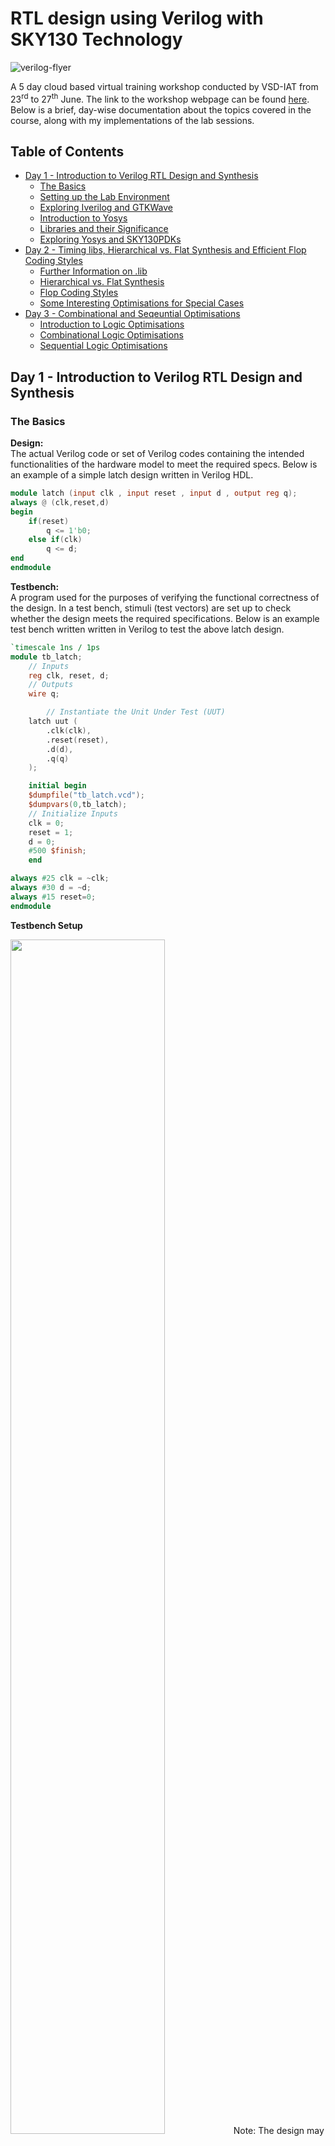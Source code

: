 # RTL design using Verilog with SKY130 Technology

![verilog-flyer](Verilog-flyer.png)

A 5 day cloud based virtual training workshop conducted by VSD-IAT from 23<sup>rd</sup> to 27<sup>th</sup> June. The link to the workshop webpage can be found [here](https://www.vlsisystemdesign.com/rtl-design-using-verilog-with-sky130-technology/). Below is a brief, day-wise documentation about the topics covered in the course, along with my implementations of the lab sessions.

## Table of Contents

- [Day 1 - Introduction to Verilog RTL Design and Synthesis](#day-1---introduction-to-verilog-rtl-design-and-synthesis)
  * [The Basics](#the-basics)
  * [Setting up the Lab Environment](#setting-up-the-lab-environment)
  * [Exploring Iverilog and GTKWave](#exploring-iverilog-and-gtkwave)
  * [Introduction to Yosys](#introduction-to-yosys)
  * [Libraries and their Significance](#libraries-and-their-significance)
  * [Exploring Yosys and SKY130PDKs](#exploring-yosys-and-sky130pdks)
- [Day 2 - Timing libs, Hierarchical vs. Flat Synthesis and Efficient Flop Coding Styles](#day-2---timing-libs-hierarchical-vs-flat-synthesis-and-efficient-flop-coding-styles)
  * [Further Information on .lib](#further-information-on-lib)
  * [Hierarchical vs. Flat Synthesis](#hierarchical-vs-flat-synthesis)
  * [Flop Coding Styles](#flop-coding-styles)
  * [Some Interesting Optimisations for Special Cases](#some-interesting-optimisations-for-special-cases)
- [Day 3 - Combinational and Seqeuntial Optimisations](#day-3---combinational-and-seqeuntial-optimisations)
  * [Introduction to Logic Optimisations](#introduction-to-logic-optimisations)
  * [Combinational Logic Optimisations](#combinational-logic-optimisations)
  * [Sequential Logic Optimisations](#sequential-logic-optimisations)

## Day 1 - Introduction to Verilog RTL Design and Synthesis

### The Basics
**Design:** <br>
The actual Verilog code or set of Verilog codes containing the intended functionalities of the hardware model to meet the required specs. Below is an example of a simple latch design written in Verilog HDL.
```verilog
module latch (input clk , input reset , input d , output reg q);
always @ (clk,reset,d)
begin
	if(reset)
		q <= 1'b0;
	else if(clk)
		q <= d;
end
endmodule
```

**Testbench:** <br>
A program used for the purposes of verifying the functional correctness of the design. In a test bench, stimuli (test vectors) are set up to check whether the design meets the required specifications. Below is an example test bench written written in Verilog to test the above latch design.
```verilog
`timescale 1ns / 1ps
module tb_latch;
	// Inputs
	reg clk, reset, d;
	// Outputs
	wire q;

        // Instantiate the Unit Under Test (UUT)
	latch uut (
		.clk(clk),
		.reset(reset),
		.d(d),
		.q(q)
	);

	initial begin
	$dumpfile("tb_latch.vcd");
	$dumpvars(0,tb_latch);
	// Initialize Inputs
	clk = 0;
	reset = 1;
	d = 0;
	#500 $finish;
	end

always #25 clk = ~clk;
always #30 d = ~d;
always #15 reset=0;
endmodule
```

**Testbench Setup** <br>

<img src="images/Day1/1-0.png" width="70%">
Note: The design may have 1 or more primary inputs and 1 or more primary outputs, however a testbench does not have any primary inputs or outputs. <br>

<br>**Simulator:** <br>
It is the tool used to simulate the design, and check for its adherence to the specifications. They can be used to apply the test bench to the design. The simulator tool used for this workshop is Icarus Verilog (Iverilog). A simulator works by looking for changes on the input signals, and evaluating the output signals only when a change in value is observed on the input. Below is the simulation flow for Iverilog.

<img src="images/Day1/1-01.png" width="70%">

Icarus Verilog is an implementation of Verilog HDL and operates as a compiler for Verilog simulation. When a design and testbench file is fed to this simulator, it outputs a VCD or Value Change Dump file. This VCD file holds data about the changes in the inputs and outputs of the source design. To view the contents of the VCD file in a visually comprehensible manner, a Waveform Viewer tool is used. For our lab sessions, the tool used is GTKWave, which is a GTK+ based wave viewer tool.

### Setting up the Lab Environment

In order to set up the tool flow and files for running the lab sessions, the following commands are used.
```
mkdir vsd
git clone https://github.com/kunalg123/vsdflow.git
git clone https://github.com/kunalg123/sky130RTLDesignAndSynthesisWorkshop.git
```
These should add the necessary directories for the lab environment, including the sky130 standard cell libraries, its standard cell verilog models, as well as the source design and testbench verilog files for the lab sessions. Once the git cloning is succesful, the following base directories should be available on your file system.

![files after cloning](images/Day1/1-1.png)

For lab sessions, the following verilog design files and testbench models of some basic digital circuit components are available under the verilog_files directory.

![verilog files](images/Day1/1-2.png)

### Exploring Iverilog and GTKWave

To understand how to use these tools, lets explore Iverilog and GTKWave using an example of a simple 2:1 Multiplexer from the provided verilog_files directory. Let us take a look at the source verilog code for the design and testbench files, labeled as good_mux.v and tb_good_mux.v respectively.

![good_mux.v](images/Day1/1-7.png)<br>
*Fig.: Verilog code for 2:1 Multiplexer Design*

![tb_good_mux.v](images/Day1/1-6.png)<br>
*Fig.: Testbench for 2:1 Multiplexer*

To simulate these files in Iverilog, the following command can be used.

```
iverilog good_mux.v tb_good_mux.v
```

If done correctly, Iverilog should create an output file by the name of a.out which will be added in the file directory. To generate the VCD file, we must execute the a.out file as follows.

![iverilog execute](images/Day1/1-3.png)

Upon execution, a VCD file with the file extension .vcd will be generated. In our case, it is called tb_good_mux.vcd as that is the name specified in our test bench file. To view this VCD file in GTKWave, the following command is issued.

```
gtkwave tb_good_mux.vcd
```

This should generate the following response in the command terminal, as well as open up the GTKWave interface.

![gtkwave command](images/Day1/1-4.png)

Finally, in the GTKWave interface panel, we can add the unit under test and select the inputs and outputs whose waveforms we want to view. Now we can confirm if the waveform of our 2:1 Multiplexer matches the design specifications or not. As visible from the below waveform, it does athere to the design specifications.

![gtkwave waveform](images/Day1/1-5.png)

### Introduction to Yosys

Yosys is a framework for Verilog RTL synthesis. A synthesizer is a tool used for converting RTL based verilog code to netlist. RTL is the behavioural representation of the required specification in Verilog HDL. Netlist is the representation of the design in the form of standard cells present in the library. The Yosys synthesizer flow is as follows.

<img src="images/Day1/1-8.png" width="70%">

Yosys makes use of the commands ```read_verilog``` to read the verilog design, ```read_liberty``` to read the .lib, and ```write_verilog``` to write the netlist file. <br>

To verify the synthesis output, we can follow the same procedure as we did when verifying verilog design as the netlist must obey the same specifications as the original RTL design. In order to do this, we can pass the netlist file along with the original RTL testbench to our simulator and generate the VCD file. This VCD file can be viewed in the waveform viewer to confirm the behaviour of the synthesized netlist. This is shown below.

<img src="images/Day1/1-9.png" width="70%">

### Libraries and their Significance

A synthesizer conducts RTL to Gate level translation, wherein the behavioural design is converted to basic gates using the standard cell libraries provided, and connections are made between these gates. Libraries (.lib) are a collection of basic logic modules to implement any boolean logical functionalities, and may contain different flavours of the same gate such as 2-input/3-input or fast/slow.

**Need for Fast Cells:**

For a digital logic circuit, the combinational delay in the logic path determines its maximum speed of operation. Lets take an example of a basic combinational circuit shown below with two D Flip-flops and some combinational circuit betwen them, where CLK is the clock signal and DFF B holds the output of the circuit.

![combi ckt](images/Day1/1-10.png)

In this cicruit, the minimum size of 1 clock cycle is determined with the following relation

T<sub>CLK</sub> > T<sub>CQ_A</sub> + T<sub>COMBI</sub> + T<sub>SETUP_B</sub> <br>
where, <br>
&nbsp;&nbsp;&nbsp;&nbsp;&nbsp;&nbsp;&nbsp;&nbsp;&nbsp;&nbsp;&nbsp;&nbsp;T<sub>CQ_A</sub> is the propogation delay of DFF A <br>
&nbsp;&nbsp;&nbsp;&nbsp;&nbsp;&nbsp;&nbsp;&nbsp;&nbsp;&nbsp;&nbsp;&nbsp;T<sub>COMBI</sub> is the propogation delay of the combination circuit <br>
&nbsp;&nbsp;&nbsp;&nbsp;&nbsp;&nbsp;&nbsp;&nbsp;&nbsp;&nbsp;&nbsp;&nbsp;T<sub>SETUP_B</sub> is the setup time for DFF B (min. time before the clock edge that input data must be supplied) <br>

Hence, for maximum performance we need a smaller value of T<sub>CLK</sub>, which can be achieved by using faster cells to reduce the value of T<sub>COMBI</sub> as much as possible.

**Need for Slow Cells:**

In order to prevent any hold violations, we need cells that work slower. If we consider the above example, there must be a minimum amount of time during which the output of the combinational circuit must be stable after the active edge of the clock, for DFF B to reliably capture the data at its input. This minimum delay is known as the Hold Time of the circuit. Hence, the following condition must be sastisfied to prevent hold violations.

T<sub>HOLD_B</sub> < T<sub>CQ_A</sub> + T<sub>COMBI</sub> <br>

Thus, we need fast cells to meet performance requirements as well as slow cells to meet hold times in the .lib collection. To pick appropriate cells, the user must offer "constraints" to the synthesizer.

Note: As the primary load in a digital circuit is capacitance, the charge/discharge times of the capacitor decides cell delay. To discharge capacitors fast we need transistors capable of sourcing more current, thus needing wider transistors with more area and power requirements. While slower cells need narrow transitors with less area and power requirements.

### Exploring Yosys and SKY130PDKs

Let us explore Yosys and the SKY130 libraries using the same example of the simple 2:1 Multiplexer from the previous sections. To start yosys, we must use the command ```yosys``` in the terminal. Once invoked, the yosys prompt should appear as follows.

![yosys prompt](images/Day1/1-11.png)

First, we must read the SKY130 libraries using the command ```read_liberty -lib filepath```. Next, we must read the design using the command ```read_verilog filename.v```. We must now specify the module name of the design we are synthesizing using the command ```synth -top modulename```. This can seen in the image below.

![yosys read](images/Day1/1-12.png)

Once this is done, we can generate the netlist using the command ```abc -liberty your_library_filepath```. For our case, this would be ```abc -liberty ../my_lib/lib/sky130_fd_sc_hd__tt_025C_1v80.lib```. Succesfully executing this command should return the following report in the yosys prompt.

![yosys report](images/Day1/1-13.png)

As visible in the report, yosys has found 3 inputs, 1 ouptut and 0 internal connections. This holds true for our example of the 2:1 Multiplexer. Further, yosys also mentions the cells used in the logic realisation. To observe a graphical view of the realisation, the command ```show``` can be used. This should generate the following graphic.

![yosys graphic](images/Day1/1-14.png)

Finally, we can write the netlist using the command ```write_verilog -noattr filename.v```. Here, the property "-noattr" is used to prevent yosys from dumping extra information in the final netlist file. Let's name our file as good_mux_netlist.v and execute the command. The final netlist represention is shown below.

![netlist](images/Day1/1-15.png)

## Day 2 - Timing libs, Hierarchical vs. Flat Synthesis and Efficient Flop Coding Styles

### Further Information on .lib

The SKY130 library file used for this workshop is sky130_fd_sc_hd_tt_025C_1v80.lib

Here, <br>
&nbsp;&nbsp;&nbsp;&nbsp;&nbsp;&nbsp;&nbsp;&nbsp;&nbsp;**fd** is SkyWater Foundry <br>
&nbsp;&nbsp;&nbsp;&nbsp;&nbsp;&nbsp;&nbsp;&nbsp;&nbsp;**sc** is Standard Cell <br>
&nbsp;&nbsp;&nbsp;&nbsp;&nbsp;&nbsp;&nbsp;&nbsp;&nbsp;**hd** is High Density <br>
&nbsp;&nbsp;&nbsp;&nbsp;&nbsp;&nbsp;&nbsp;&nbsp;&nbsp;**tt** is Typical Process <br>
&nbsp;&nbsp;&nbsp;&nbsp;&nbsp;&nbsp;&nbsp;&nbsp;&nbsp;**025C** is 25°C operating Temperature <br>
&nbsp;&nbsp;&nbsp;&nbsp;&nbsp;&nbsp;&nbsp;&nbsp;&nbsp;**1v80** is 1.8V operating Voltage <br>

Below is some of the contents of this .lib file.

![lib file](images/Day2/1-0.png)

Here, you can see that the library provides details like technology (CMOS), power parameters, voltage parameters, current draw, area, timings and delays, etc. This file hold information on every standard cell provided in the library, along with all its flavours. Let's compare the flavours of a basic OR gate.

![or gate](images/Day2/1-1.png)

From the above image it is evident that each iteration of the OR gate has different power and area consumptions. Larger are and power values are due to wider transistors which are required in faster designs. Hence, in the above case, or2_4 is the faster cell and or2_0 is the slower cell.

### Hierarchical vs. Flat Synthesis

When synthesizing a design containing multiple modules, the notion of heirarchical vs. flat design comes up. To understand their differrences, let's compare the two using an example. Below is a design that instantiates two low level modules, namely an OR gate (sub module u2) and an AND gate (sub module u1). This file is available under the verilog_files directory as multiple_modules.v

![multiple modules](images/Day2/1-2.png)

Now, let us synthesize this in Yosys with the following commands.
```
yosys
read_liberty -lib .../my_lib/lib/sky130_fd_sc_hd__tt_025C_1v80.lib
read_verilog multiple_modules.v
synth -top multiple modules
abc -liberty ../my_lib/lib/sky130_fd_sc_hd__tt_025C_1v80.lib
```
![heir synth](images/Day2/1-3.png)

If we see the graphical view of the realisation using the command ```show multiple_modules```, we can notice that the actual OR and AND gates are not visible but only the sub modules u1 and u2 are shown. This is known as Heirarchical Synthesis as the heirarchies are preserved. This is shown below.

![heir image](images/Day2/1-4.png)

If we generate the netlist using ```write_verilog -noattr multiple_modules_h_netlist.v```, we see a similar story. The heirarchies are preserved, as there is one instantiation of each sub module under multiple_modules. The netlist is shown below.

![heir netlist](images/Day2/1-5.png)

To avoid heirarchical synthesis, we can use the command ```flatten``` in the yosys prompt. Now, we can generate the netlist again using the command ```write_verilog -noattr multiple_modules_f_netlist.v```. This is shown in the image below.

![flatten yosys](images/Day2/1-6.png)

The netlist generated here does not contain instantiations of sub modules or any heirarchical structure. It directly contains one module with mutiple standard cells. This is known as Flat Synthesis. Its netlist is shown below.

![flat netlist](images/Day2/1-7.png)

If we view it graphically using the ```show``` command, we can observe only standard cell implementations and no heirarchy present.

![flat image](images/Day2/1-8.png)

Note: From a multiple module design file, it is possible to just synthesize a single sub module. This is done using the command ```synth -top sub_module_name```, and is known as Sub Module level Synthesis. This is used when, 
- we have multiple instances of the same module and just want to synthesize it once, then replicate it however many times.
- we are using a divide and conquer approach (used in massive designs when the tool does not do an appropriate or well optmised job).

### Flop Coding Styles

In combinational circuits, each circuit element or cell experiences a time delay for the output to change based on a change in the input. This delay is known as Propogation Delay. Due to these propogation delays, the circuit might experience unwanted transitions in the output, espescially as the propagation delay stacks additively as the number of combinational circuits increase. These unwanted transitions are known as Glitches in the output. <br>

To avoid glitches, we make use of D Flip-flops as storage elements or buffers in between the different combinational circuits. D flip-flops store the value present on their input, and its output changes only at clock edges. This brings stability between combinational circuits as the D flip-flops shield the combinational circuit they are feeding against glitches in their input, allowing the output of that combinational circuit to settle down. <br>

Flip-flops come in various types. These are mainly:
- Synchronous vs. Asynchronous set
- Synchronous vs. Asynchronous reset
- Rising (positive) edge triggered vs. Falling (negative) edge triggered

To further understand understand the different flop styles, let's look at 3 D flip-flops available to us in the directory verilog_files.

Note: For synthesizing designs involving D flip-flops in Yosys, we must use the command ```dfflibmap -liberty dff_library_filepath``` which in our case is ```dfflibmap -liberty ../my_lib/lib/sky130_fd_sc_hd__tt_025C_1v80.lib```. This command is used to read the dff standard cells as some libraries may have seperate .lib files for these. The command must be issues after ```synth``` and before ```abc```.

**1. Rising edge D Flip-flop with asynchronous reset**

```
module dff_asyncres ( input clk ,  input async_reset , input d , output reg q );
always @ (posedge clk , posedge async_reset)
begin
	if(async_reset)
		q <= 1'b0;
	else	
		q <= d;
end
endmodule
```
*Verilog code for dff_asyncres**

![asyncres wave](images/Day2/1-9.png) <br>
*Waveform for dff_asyncres*

![asyncres img](images/Day2/1-12.png) <br>
*Graphical representation of synthesized netlist for dff_asyncres*

**2. Rising edge D Flip-flop with asynchronous set**

```verilog
module dff_async_set ( input clk ,  input async_set , input d , output reg q );
always @ (posedge clk , posedge async_set)
begin
	if(async_set)
		q <= 1'b1;
	else	
		q <= d;
end
endmodule
```
*Verilog code for dff_sync_set**

![async_set wave](images/Day2/1-10.png) <br>
*Waveform for dff_async_set*

![async_set img](images/Day2/1-13.png) <br>
*Graphical representation of synthesized netlist for dff_async_set*

**3. Rising edge D Flip-flop with synchronous reset**

```verilog
module dff_syncres ( input clk , input async_reset , input sync_reset , input d , output reg q );
always @ (posedge clk )
begin
	if (sync_reset)
		q <= 1'b0;
	else	
		q <= d;
end
endmodule
```
*Verilog code for dff_syncres**

![syncres wave](images/Day2/1-11.png) <br>
*Waveform for dff_syncres*

![syncres img](images/Day2/1-14.png) <br>
*Graphical representation of synthesized netlist for dff_syncres*

### Some Interesting Optimisations for Special Cases

**Case 1:**

Let's consider the following design where the 3 bit input is multiplied by 2 and the output is a 4 bit value.

```verilog
module mul2 (input [2:0] a, output [3:0] y);
	assign y = a * 2;
endmodule
```

If we take a look at its truth table, we can see the following.

|a[2:0]|y[3:0]|
|---|---|
|000|0000|
|001|0010|
|010|0100|
|011|0110|
|100|1000|
|101|1010|
|110|1100|
|111|1110|

Here, the ouput y[3:0] is nothing but the input a[2:0] appended with a 0 at the LSB. Or, we can say that ```y = {a, 0}```. If we synthesize the netlist and look at its graphical realisation, we will see the same optimisation occuring in the netlist.

![2x mul](images/Day2/1-15.png)

**Case 2:**

Let's consider the following design where the 3 bit input is multiplied by 9 and the output is a 6 bit value.

```verilog
module mult8 (input [2:0] a , output [5:0] y);
	assign y = a * 9;
endmodule
```

If we take a look at its truth table, we can see the following.

|a[2:0]|y[5:0]|
|---|---|
|000|000000|
|001|001001|
|010|010010|
|011|011011|
|100|100100|
|101|101101|
|110|110110|
|111|111111|

Here, the ouput y[5:0] is nothing but the input a[2:0] appended with itself. Or, we can say that ```y = {a, a}```. If we synthesize the netlist and look at its graphical realisation, we will see the same optimisation occuring in the netlist.

![9x mul](images/Day2/2-16.png)

## Day 3 - Combinational and Seqeuntial Optimisations

### Introduction to Logic Optimisations

There are broadly two types of logic available, combinational and sequential. In order to save cost by reducing power and area consumptions of a design, we must optimise the design as best as possible. For each type of logic, there exist different methods of opimisation, as follows.

**1. Combinational optimisation methods:**

- Squeezing the logic for Area and Power savings
- Constant Propogation
  * Direct Optimisation
- Boolean Logic Optimisation
  * K-Map
  * Quine-McKluskey Algorithm


**2. Sequential optimisation methods:**

- Basic
  * Sequential Constant Propogation
- Advanced
  * State Optimisation
  * Retiming
  * Sequential Logic Cloning (Floor Plan Aware Synthesis)

### Combinational Logic Optimisations

Let's take a look at some examples of combinational optimisations using the files opt_check.v, opt_check2.v, opt_check3.v, opt_check4.v, and multiple_modules_opt.v. All of these files are under the verilog_files directory.

**Example 1: opt_check.v**

```verilog
module opt_check (input a , input b , output y);
	assign y = a?b:0;
endmodule
```
Using boolean logic simplification, we can tell that y = ab. Let us synthesize this in yosys using the following commands.

![yosys cmd](images/Day3/3-0.png)

Before realising the netlist, we must issue a command to yosys to perform constant propogation and optimisations. this can be done using the ```opt_clean -purge``` command as follows.

![yosys purge](images/Day3/3-1.png)

After this step, we can continue as usual with ```abc -liberty ../my_lib/lib/sky130_fd_sc_hd__tt_025C_1v80.lib``` and ```write_verilog -noattr opt_check_netlist.v``` commands. If we view the graphical realisation witht the ```show``` command, we can see that Yosys has synthesized an AND gate as expected.

![opt1 show](images/Day3/3-2.png)

**Example 2: opt_check2.v**

```verilog
module opt_check2 (input a , input b , output y);
	assign y = a?1:b;
endmodule
```

Similar to the example 1, lets continue with optimisations for this design. Here we expect the output to be an OR gate based on boolean optimisation, since the output can be simplified to y = a + b. If we generate the netlist and look at its graphical realisation, we get the following.

![opt2 show](images/Day3/3-3.png)

Here, we expected an OR gate but got an iso low power cell instead. This is due to certain Yosys optimisations, however it functions the same.

**Example 3: opt_check3.v**

```verilog
module opt_check3 (input a , input b, input c , output y);
	assign y = a?(c?b:0):0;
endmodule
```

For this design, we expect the output to be a 3 input AND gate based on boolean optimisation, as the output can be simplified to y = abc. If we generate the netlist and look at its graphical realisation, we get the following.

![opt3 show](images/Day3/3-4.png)

As we can see, Yosys synthesizes a 3 input AND after optimisations as expected.

**Example 4: opt_check4.v**

```verilog
module opt_check4 (input a , input b , input c , output y);
	assign y = a?(b?(a & c):c):(!c);
endmodule
```

For this design, after boolean logic optimisation we can conclude that the output can be simplified to a single xnor gate with the output equation y = a⊙c. If we generate the netlist and look at its graphical realisation, we get the following.

![opt4 show](images/Day3/3-5.png)

We get the same result after the Yosys synthesis as we expected from the optimisation.

**Example 5: multiple_module_opt.v**

```verilog
module sub_module1(input a , input b , output y);
	assign y = a & b;
endmodule

module sub_module2(input a , input b , output y);
	assign y = a^b;
endmodule

module multiple_module_opt(input a , input b , input c , input d , output y);
wire n1, n2, n3;

sub_module1 U1 (.a(a), .b(1'b1), .y(n1));
sub_module2 U2 (.a(n1), .b(1'b0), .y(n2));
sub_module2 U3 (.a(b), .b(d), .y(n3));

assign y = c | (b & n1); 

endmodule
```

To optimise this design, we must use Flat Synthesis as otherwise the optimisations will not be performed on the sub module level. Thus, we must use the ```flatten``` command.

![multopt show](images/Day3/3-6.png)

Once the optimisations are conducted by Yosys, we can observe that we only need a single standard cell to realise a design that originally contained multiple modules.

### Sequential Logic Optimisations

Let's take a look at some examples of sequential optimisations using sequential constant propogation. We shall be using the files dff_const1.v, dff_const2.v, dff_const3.v, dff_const4.v, and dff_const5.v. All of these files are under the verilog_files directory.

**Example 1: dff_const1.v**

```verilog
module dff_const1(input clk, input reset, output reg q);
always @(posedge clk, posedge reset)
begin
	if(reset)
		q <= 1'b0;
	else
		q <= 1'b1;
end
endmodule
```

At first glance, it may seem that the output bit q should be equal to an inverted reset or !reset. However, as the reset is synchronous, so the output depends on both the reset and clk edge. This can be confirmed by simulating the design in Iverilog, and viewing the VCD with GTKWave as follows.

![dff1 sim](images/Day3/3-7.png)

![dff1 wave](images/Day3/3-8.png)

If we observe the waveform above, when reset becomes 0, q only becomes 1 at the next clock edge. Hence, we do not get a sequential constant, and no optimisations should be possible here. Let's confirm the same using Yosys synthesis and optimisation as follows.

![dff1 cmd](images/Day3/3-9.png)

We must use the command ```dfflibmap -liberty ../my_lib/lib/sky130_fd_sc_hd__tt_025C_1v80.lib``` as our design includes D flip-flops. We can then generate the netlist using ```abc -liberty ../my_lib/lib/sky130_fd_sc_hd__tt_025C_1v80.lib``` and ```write_verilog -noattr dff_const1_netlist.v```. To view the graphical realisation, we use the ```show``` command.

![dff1 show](images/Day3/3-10.png)

As you can see, no optimisations can be conducted on this design.

**Example 2: dff_const2.v**

```verilog
module dff_const2(input clk, input reset, output reg q);
always @(posedge clk, posedge reset)
begin
	if(reset)
		q <= 1'b1;
	else
		q <= 1'b1;
end
endmodule
```

Here, we can see that regardless of the inputs, the ouput q always remains constant at 1. This can be observed in the waveform viewer as well.

![dff2 wave](images/Day3/3-11.png)

As the output is always constant, it can easily be opitmised using Yosys as below.

![dff2 show](images/Day3/3-15.png)

**Example 3: dff_const3.v**

```verilog
module dff_const3(input clk, input reset, output reg q);
reg q1;

always @(posedge clk, posedge reset)
begin
	if(reset)
	begin
		q <= 1'b1;
		q1 <= 1'b0;
	end
	else
	begin
		q1 <= 1'b1;
		q <= q1;
	end
end
endmodule
```

Here, we might think that the output q should always be constant at the value 1. For an ideal circuit, this may be true. When reset is 0 then q1 should be 1, making the output q to be 1 as well. But when we consider the propogation delay time of D flip-flop q1, the output of q1 = 1 will not be present exactly at th clock edge. Thus, q takes the value 0 until the next clock edge whne it read an input of 1 from q1. This is confirmed with the simulated waveform below.

![dff3 wave](images/Day3/3-12.png)

Hence, both the flip-flops are needed and no optimisation can be conducted on this particular design. We can confirm this using Yosys as shown below.

![dff3 show](images/Day3/3-16.png)

As you can see, both the D flip-flops are present in the synthesized netlist.

**Example 4: dff_const4.v**

```verilog
module dff_const4(input clk, input reset, output reg q);
reg q1;

always @(posedge clk, posedge reset)
begin
	if(reset)
	begin
		q <= 1'b1;
		q1 <= 1'b1;
	end
	else
	begin
		q1 <= 1'b1;
		q <= q1;
	end
end
endmodule
```

Here, we can see that regardless of the reset input, q1 is always going to be constant at 1. As q can only be 1 or q1 depending on the reset input, but q1 = 1. Thus q is also constant at the value 1. We can confirm this with the simulated waveforms as shown below.

![dff4 wave](images/Day3/3-13.png)

As the output is always constant, it can easily be opitmised using Yosys as shown in the graphical realisation below.

![dff4 show](images/Day3/3-17.png)

Using optimisation, Yosys has concurred that no D flip-flops are required in the netlist.

**Example 5: dff_const5.v**

```verilog
module dff_const5(input clk, input reset, output reg q);
reg q1;

always @(posedge clk, posedge reset)
begin
	if(reset)
	begin
		q <= 1'b0;
		q1 <= 1'b0;
	end
	else
	begin
		q1 <= 1'b1;
		q <= q1;
	end
end
endmodule
```

Again, we might expect this design to be easily optimised as q = !reset. However as the design uses a synchronous reset, as well as due to propogation delay time of D flip-flop q1 (similar to example 3), we cannot replace the flip-flops. Hence, we do not get sequential constants. This can be viewed in the simulated waveforms as well.

![dff5 wave](images/Day3/3-14.png)

Since both D flip-flops cannot be replaced, no optimisation should be possible in this design. Let's look at the Yosys graphical realisation for this file.

![dff5 show](images/Day3/3-18.png)

As expected, no optimisations could be conducted by Yosys.
